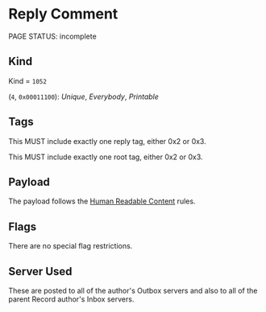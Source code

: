 # Reply Comment

<status>PAGE STATUS: incomplete</status>

## Kind

Kind = `1052`

(`4`, `0x00011100`): *Unique*, *Everybody*, *Printable*

## Tags

This MUST include exactly one reply tag, either 0x2 or 0x3.

This MUST include exactly one root tag, either 0x2 or 0x3.

## Payload

The payload follows the [Human Readable Content](human_readable_content.md) rules.

## Flags

There are no special flag restrictions.

## Server Used

These are posted to all of the author's Outbox servers and also to all
of the parent Record author's Inbox servers.
